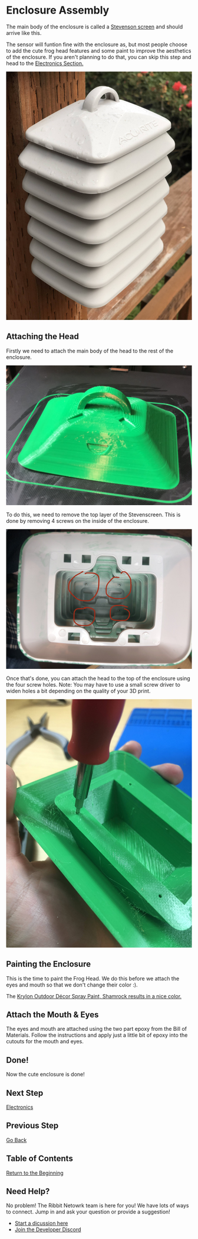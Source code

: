 # Enclosure Assembly

The main body of the enclosure is called a [Stevenson screen](https://en.wikipedia.org/wiki/Stevenson_screen) and should arrive like this.

The sensor will funtion fine with the enclosure as, but most people choose to add the cute frog head features and some paint to improve the aesthetics of the enclosure. If you aren't planning to do that, you can skip this step and head to the [Electronics Section.](4-electronics.md)

![Stevenson Screen](images/stevenson_screen.jpeg)

## Attaching the Head

Firstly we need to attach the main body of the head to the rest of the enclosure.

![Frog Head](images/frog_head_on_printer.jpeg)

To do this, we need to remove the top layer of the Stevenscreen. This is done by removing 4 screws on the inside of the enclosure.

![Screws](images/stevenson_screen_screws.jpg)

Once that's done, you can attach the head to the top of the enclosure using the four screw holes. Note: You may have to use a small screw driver to widen holes a bit depending on the quality of your 3D print.

![Hole widen](images/hole_widen_head.jpg)

## Painting the Enclosure
This is the time to paint the Frog Head. We do this before we attach the eyes and mouth so that we don't change their color :).

The [Krylon Outdoor Décor Spray Paint, Shamrock results in a nice color.](https://www.amazon.com/Krylon-Outdoor-Decor-Paint-Shamrock/dp/B072RPLT81)

## Attach the Mouth & Eyes
The eyes and mouth are attached using the two part epoxy from the Bill of Materials. Follow the instructions and apply just a little bit of epoxy into the cutouts for the mouth and eyes.

## Done!
Now the cute enclosure is done!

## Next Step
[Electronics](4-electronics.md)

## Previous Step
[Go Back](2-3d-printing.md)

## Table of Contents
[Return to the Beginning](0-start-here.md)

## Need Help?
No problem! The Ribbit Netowrk team is here for you! We have lots of ways to connect. Jump in and ask your question or provide a suggestion!
* [Start a dicussion here](https://github.com/Ribbit-Network/ribbit-network-frog-sensor/discussions/new)
* [Join the Developer Discord](https://discord.gg/vq8PkDb2TC)